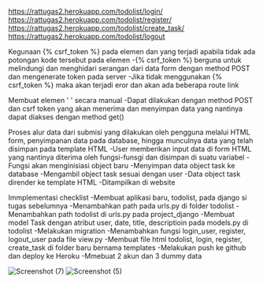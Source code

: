 https://rattugas2.herokuapp.com/todolist/login/
https://rattugas2.herokuapp.com/todolist/register/
https://rattugas2.herokuapp.com/todolist/create_task/
https://rattugas2.herokuapp.com/todolist/logout


Kegunaan {% csrf_token %} pada elemen dan yang terjadi apabila tidak ada potongan kode tersebut pada elemen
-{% csrf_token %} berguna  untuk melindungi dan menghidari serangan dari data form dengan method POST dan mengenerate token pada server
-Jika tidak menggunakan {% csrf_token %} maka akan terjadi eror dan akan ada beberapa route link

Membuat elemen ' ' secara manual
-Dapat dilakukan dengan method POST dan csrf token yang akan menerima dan menyimpan data yang nantinya dapat diakses dengan method get()

Proses alur data dari submisi yang dilakukan oleh pengguna melalui HTML form, penyimpanan data pada database, hingga munculnya data yang telah disimpan pada template HTML
-User memberikan input data di form HTML yang nantinya diterima oleh fungsi-funsgi dan disimpan di suatu variabel
-Fungsi akan menginisiasi object baru
-Menyimpan data object task ke database
-Mengambil object task sesuai dengan user
-Data object task dirender ke template HTML
-Ditampilkan di website


Immplementasi checklist
-Membuat aplikasi baru, todolist, pada django si tugas sebelumnya
-Menambahkan path pada urls.py di folder todolist
-Menambahkan path todolist di urls.py pada project_django
-Membuat model Task dengan atribut user, date, title, descriptioin pada models.py di todolist
-Melakukan migration
-Menambahkan fungsi login_user, register, logout_user pada file view.py
-Membuat file html todolist, login, register, create_task di folder baru bernama templates
-Melakukan push ke github dan deploy ke Heroku
-Mmebuat 2 akun dan 3 dummy data

![Screenshot (7)](https://user-images.githubusercontent.com/92584623/192929026-3e003831-061c-42d3-82c2-0f8670f5eb2b.png)
![Screenshot (5)](https://user-images.githubusercontent.com/92584623/192929025-a3bba92c-f115-4a09-a753-d8fe6dfb6b0b.png)
